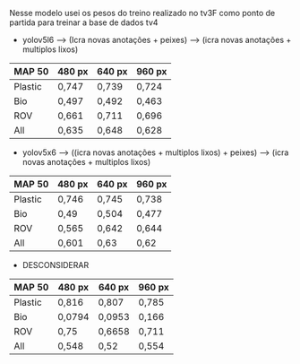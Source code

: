 Nesse modelo usei os pesos do treino realizado no tv3F como ponto de partida para treinar a base de dados tv4

- yolov5l6 --> (Icra novas anotações + peixes) --> (icra novas anotações + multiplos lixos)

| MAP 50  | 480 px | 640 px | 960 px |
| ------- | --------- | --------- | --------- |
| Plastic | 0,747     | 0,739     | 0,724     |
| Bio     | 0,497    | 0,492     | 0,463     |
| ROV     | 0,661     | 0,711     | 0,696     |
| All     | 0,635     | 0,648     | 0,628     |

- yolov5x6 --> ((icra novas anotações + multiplos lixos) + peixes) --> (icra novas anotações + multiplos lixos) 

| MAP 50  | 480 px | 640 px | 960 px |
| ------- | --------- | --------- | --------- |
| Plastic | 0,746    | 0,745     | 0,738     |
| Bio     | 0,49    | 0,504     | 0,477     |
| ROV     | 0,565     | 0,642     | 0,644     |
| All     | 0,601    | 0,63     | 0,62     |


- DESCONSIDERAR

| MAP 50  | 480 px | 640 px | 960 px |
| ------- | --------- | --------- | --------- |
| Plastic | 0,816     | 0,807     | 0,785     |
| Bio     | 0,0794    | 0,0953     | 0,166     |
| ROV     | 0,75     | 0,6658     | 0,711     |
| All     | 0,548     | 0,52     | 0,554     |




